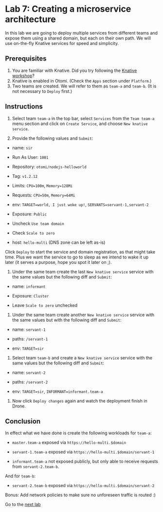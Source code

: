 # Lab 7: Creating a microservice architecture

In this lab we are going to deploy multiple services from different teams and expose them using a shared domain, but each on their own path. We will use on-the-fly Knative services for speed and simplicity.

## Prerequisites

1. You are familiar with Knative. Did you try following the [Knative workshop](../04-knative/README.md)?
2. Knative is enabled in Otomi. (Check the `Apps` section under `Platform`.)
3. Two teams are created. We will refer to them as `team-a` and `team-b`. (It is not necessary to `Deploy` first.)

## Instructions

1. Select team `team-a` in the top bar, select `Services` from the `Team team-a` menu section and click on `Create Service`, and choose `New knative service`.

2. Provide the following values and `Submit`:

- name: `sir`

- Run As User: `1001`

- Repository: `otomi/nodejs-helloworld`

- Tag: `v1.2.12`

- Limits: `CPU=100m`, `Memory=128Mi`

- Requests: `CPU=50m`, `Memory=64Mi`

- env: `TARGET=world, I just woke up!`, `SERVANTS=servant-1,servant-2`

- Exposure: `Public`

- Uncheck `Use team domain`

- Check `Scale to zero`

- host: `hello-multi` (DNS zone can be left as-is)

Click `Deploy` to start the service and domain registration, as that might take time. Plus we want the service to go to sleep as we intend to wake it up later (it serves a purpose, hope you spot it later on ;).

1. Under the same team create the last `New knative service` service with the same values but the following diff and `Submit`:

- name: `informant`

- Exposure: `Cluster`

- Leave `Scale to zero` unchecked

1. Under the same team create another `New knative service` service  with the same values but with the following diff and `Submit`:

- name: `servant-1`

- paths: `/servant-1`
  
- env: `TARGET=sir`
 
1. Select team `team-b` and create a `New knative service` service with the same values but the following diff and `Submit`:

- name: `servant-2`

- paths: `/servant-2`
  
- env: `TARGET=sir`, `INFORMANT=informant.team-a` 

1. Now click `Deploy changes` again and watch the deployment finish in Drone.

## Conclusion

In effect what we have done is create the following workloads for `team-a`:

- `master.team-a` exposed via `https://hello-multi.$domain`

- `servant-1.team-a` exposed via `https://hello-multi.$domain/servant-1`

- `informant.team-a` not exposed publicly, but only able to receive requests from `servant-2.team-b`.

And for `team-b`:

- `servant-2.team-b` exposed via `https://hello-multi.$domain/servant-2`

Bonus: Add network policies to make sure no unforeseen traffic is routed :)

Go to the [next lab](../06-argocd/README.md)

